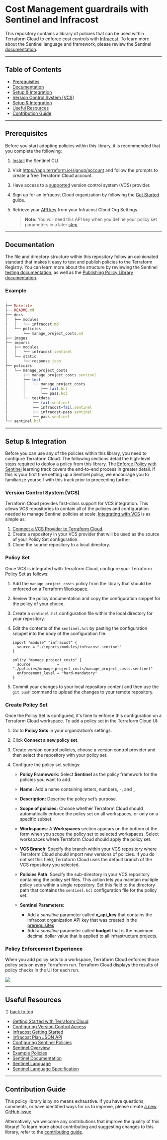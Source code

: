 # Cost Management guardrails with Sentinel and Infracost

This repository contains a library of policies that can be used within Terraform Cloud to enforce cost controls with [Infracost](https://www.infracost.io). To learn more about the Sentinel language and framework, please review the Sentinel [documentation](https://docs.hashicorp.com/sentinel/).

---

## Table of Contents

- [Prerequisites](#prerequisites)
- [Documentation](#documentation)
- [Setup & Integration](#setup--integration)
- [Version Control System (VCS)](#version-control-system-vcs)
- [Setup & Integration](#setup--integration)
- [Useful Resources](#useful-resources)
- [Contribution Guide](#contribution-guide)

---

## Prerequisites

Before you start adopting policies within this library, it is recommended that you complete the following:

1. [Install](https://docs.hashicorp.com/sentinel/intro/getting-started/install/) the Sentinel CLI.

2. Visit https://app.terraform.io/signup/account and follow the prompts to create a free Terraform Cloud account.
3. Have access to a [supported](https://www.terraform.io/docs/cloud/vcs/index.html#supported-vcs-providers) version control system (VCS) provider.
4. Sign up for an Infracost Cloud organization by following the [Get Started](https://www.infracost.io/docs/infracost_cloud/get_started/) guide.
5. Retrieve your [API key](https://www.infracost.io/docs/infracost_cloud/key_concepts/#api-keys) from your Infracost Cloud Org Settings.

    > **Note:** You will need this API key when you define your policy set parameters in a later [step](#configure-the-policy-set-parameters).

---

## Documentation

The file and directory structure within this repository follow an opinionated standard that makes it easy to test and publish policies to the Terraform Registry. You can learn more about the structure by reviewing the Sentinel [testing documentation](https://docs.hashicorp.com/sentinel/writing/testing#testing), as well as the [Publishing Policy Library documentation](https://developer.hashicorp.com/terraform/registry/policy-libraries/publishing).


### Example

```ruby
.
├── Makefile
├── README.md
├── docs
│   ├── modules
│   │   └── infracost.md
│   └── policies
│       └── manage_project_costs.md
├── images
├── imports
│   ├── modules
│   │   └── infracost.sentinel
│   └── static
│       └── response.json
├── policies
│   └── manage_project_costs
│       ├── manage_project_costs.sentinel
│       ├── test
│       │   └── manage_project_costs
│       │       ├── fail.hcl
│       │       └── pass.hcl
│       └── testdata
│           ├── fail.sentinel
│           ├── infracost-fail.sentinel
│           ├── infracost-pass.sentinel
│           └── pass.sentinel
└── sentinel.hcl
```

---

## Setup & Integration

Before you can use any of the policies within this library, you need to configure Terraform Cloud. The following sections detail the high-level steps required to deploy a policy from this library. The [Enforce Policy with Sentinel](https://learn.hashicorp.com/terraform?track=sentinel#sentinel) learning track covers the end-to-end process in greater detail. If this is your first time setting up a Sentinel policy, we encourage you to familiarize yourself with this track prior to proceeding further.

### Version Control System (VCS)

Terraform Cloud provides first-class support for VCS integration. This allows VCS repositories to contain all of the policies and configuration needed to manage Sentinel policies at scale. [Integrating with VCS](https://www.terraform.io/docs/cloud/getting-started/policies.html#integrating-with-vcs) is as simple as:

1. [Connect a VCS Provider to Terraform Cloud](https://www.terraform.io/docs/cloud/vcs/index.html).
2. Create a repository in your VCS provider that will be used as the source of your Policy Set configuration.
3. Clone the source repository to a local directory.

### Policy Set

Once VCS is integrated with Terraform Cloud, configure your Terraform Policy Set as follows:

1. Add the `manage_project_costs` policy from the library that should be enforced on a Terraform [Workspace](https://www.terraform.io/docs/cloud/workspaces/index.html).
1. Review the policy documentation and copy the configuration snippet for the policy of your choice.
1. Create a `sentinel.hcl` configuration file within the local directory for your repository.
1. Edit the contents of the `sentinel.hcl` by pasting the configuration snippet into the body of the configuration file.

    ```hcl
    import "module" "infracost" {
      source = "./imports/modules/infracost.sentinel"
    }

    policy "manage_project_costs" {
      source            = "./policies/manage_project_costs/manage_project_costs.sentinel"
      enforcement_level = "hard-mandatory"
    }
    ```

1. Commit your changes to your local repository content and then use the `git push` command to upload the changes to your remote repository.

### Create Policy Set

Once the Policy Set is configured, it's time to enforce this configuration on a Terraform Cloud workspace. To add a policy set in the Terraform Cloud UI:

1. Go to **Policy Sets** in your organization’s settings.

1. Click **Connect a new policy set**.

1. Create version control policies, choose a version control provider and then select the repository with your policy set.

1. Configure the policy set settings:
   - **Policy Framework:**  Select **Sentinel** as the policy framework for the policies you want to add.

   - **Name:** Add a name containing letters, numbers, `-`, and `_`.
   - **Description:** Describe the policy set’s purpose.
   - **Scope of policies:** Choose whether Terraform Cloud should automatically enforce the policy set on all workspaces, or only on a specific subset.
   - **Workspaces**: A **Workspaces** section appears on the bottom of the form when you scope the policy set to selected workspaces. Select workspaces where Terraform Cloud should apply the policy set.
   - **VCS Branch**: Specify the branch within your VCS repository where Terraform Cloud should import new versions of policies. If you do not set this field, Terraform Cloud uses the default branch of the VCS repository you selected.
   - **Policies Path**: Specify the sub-directory in your VCS repository containing the policy set files. This action lets you maintain multiple policy sets within a single repository. Set this field to the directory path that contains the `sentinel.hcl` configuration file for the policy set.
   - **Sentinel Parameters:**
       - Add a *sensitive* parameter called **x_api_key** that contains the Infracost organization API key that was created in the [prerequisites](#prerequisites)
       - Add a *sensitive* parameter called **budget** that is the maximum decimal dollar value that is applied to all infrastructure projects. 

### Policy Enforcement Experience

When you add policy sets to a workspace, Terraform Cloud enforces those policy sets on every Terraform run. Terraform Cloud displays the results of policy checks in the UI for each run.

![](./images/tfc-run-experience.png)

---

## Useful Resources

↥ [back to top](#table-of-contents)

- [Getting Started with Terraform Cloud](https://www.terraform.io/docs/cloud/getting-started/index.html)
- [Configuring Version Control Access](https://www.terraform.io/docs/cloud/getting-started/vcs.html)
- [Infracost Getting Started](https://www.infracost.io/docs/)
- [Infracost Plan JSON API](https://www.infracost.io/docs/integrations/infracost_api/)
- [Configuring Sentinel Policies](https://www.terraform.io/docs/cloud/getting-started/policies.html)
- [Sentinel Overview](https://www.terraform.io/docs/cloud/sentinel/index.html)
- [Example Policies](https://www.terraform.io/docs/cloud/sentinel/examples.html)
- [Sentinel Documentation](https://docs.hashicorp.com/sentinel/)
- [Sentinel Language](https://docs.hashicorp.com/sentinel/language/)
- [Sentinel Language Specification](https://docs.hashicorp.com/sentinel/language/spec/)

---

## Contribution Guide

This policy library is by no means exhaustive. If you have questions, comments, or have identified ways for us to improve, please create [a new GitHub issue](https://github.com/hcrhall/sentinel-infracost-module/issues/new/choose).

Alternatively, we welcome any contributions that improve the quality of this library! To learn more about contributing and suggesting changes to this library, refer to the [contributing guide](CONTRIBUTING.md).
